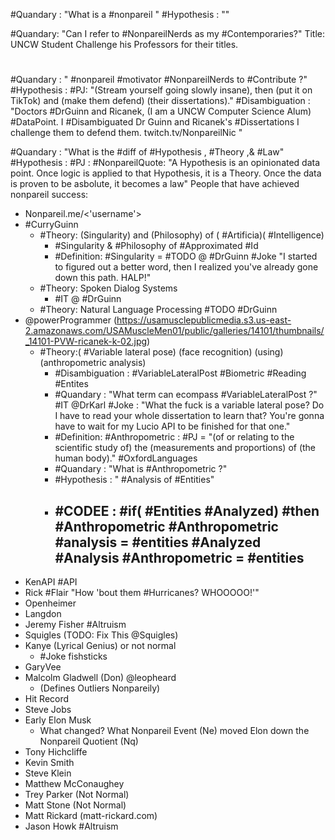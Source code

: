 #Quandary : "What is a #nonpareil "
#Hypothesis : ""

#Quandary: "Can I refer to #NonpareilNerds as my #Contemporaries?"
Title: UNCW Student Challenge his Professors for their titles.


#

#Quandary : " #nonpareil #motivator #NonpareilNerds to #Contribute ?"
#Hypothesis : #PJ: "(Stream yourself going slowly insane), then (put it on TikTok) and (make them defend) (their dissertations)."
#Disambiguation : "Doctors #DrGuinn and Ricanek, (I am a UNCW Computer Science Alum) #DataPoint. I #Disambiguated  Dr Guinn and Ricanek's #Dissertations  I challenge them to defend them.  twitch.tv/NonpareilNic "

#Quandary : "What is the #diff of #Hypothesis , #Theory ,& #Law"
#Hypothesis : #PJ : #NonpareilQuote: "A Hypothesis is an opinionated data point. Once logic is applied to that Hypothesis, it is a Theory. Once the data is proven to be asbolute, it becomes a law"
People that have achieved nonpareil success:
- Nonpareil.me/<'username'>
- #CurryGuinn
	- #Theory: (Singularity) and (Philosophy) of ( #Artificia)( #Intelligence)
		- #Singularity & #Philosophy of #Approximated #Id
		- #Definition: #Singularity = #TODO @ #DrGuinn #Joke "I started to figured out a better word, then I realized you've already gone down this path. HALP!"
	- #Theory: Spoken Dialog Systems
		- #IT @ #DrGuinn 
	- #Theory: Natural Language Processing #TODO #DrGuinn 
- @powerProgrammer (https://usamusclepublicmedia.s3.us-east-2.amazonaws.com/USAMuscleMen01/public/galleries/14101/thumbnails/_14101-PVW-ricanek-k-02.jpg) 
	- #Theory:( #Variable lateral pose) (face recognition) (using) (anthropometric analysis)
		- #Disambiguation : #VariableLateralPost #Biometric #Reading #Entites
		- #Quandary : "What term can ecompass #VariableLateralPost ?" #IT @DrKarl #Joke : "What the fuck is a variable lateral pose? Do I have to read your whole dissertation to learn that? You're gonna have to wait for my Lucio API to be finished for that one."
		- #Definition: #Anthropometric : #PJ = "(of or relating to the scientific study of) the (measurements and proportions) of (the human body)." #OxfordLanguages 
		- #Quandary : "What is #Anthropometric ?"
		- #Hypothesis : " #Analysis of #Entities"
		- #CODEE : #if(  #Entities #Analyzed) #then #Anthropometric 
						#Anthropometric #analysis = #entities #Analyzed #Analysis
						#Anthropometric = #entities 
			- 
- KenAPI #API
- Rick #Flair "How 'bout them #Hurricanes? WHOOOOO!'"
- Openheimer
- Langdon
- Jeremy Fisher #Altruism 
- Squigles (TODO: Fix This @Squigles)
- Kanye (Lyrical Genius) or not normal
	- #Joke fishsticks
- GaryVee
- Malcolm Gladwell (Don) @leopheard
	- (Defines Outliers Nonpareily)
- Hit Record
- Steve Jobs
- Early Elon Musk
	- What changed? What Nonpareil Event (Ne) moved Elon down the Nonpareil Quotient (Nq)
- Tony Hichcliffe
- Kevin Smith
- Steve Klein
- Matthew McConaughey
- Trey Parker (Not Normal)
- Matt Stone (Not Normal)
- Matt Rickard (matt-rickard.com)
- Jason Howk #Altruism 